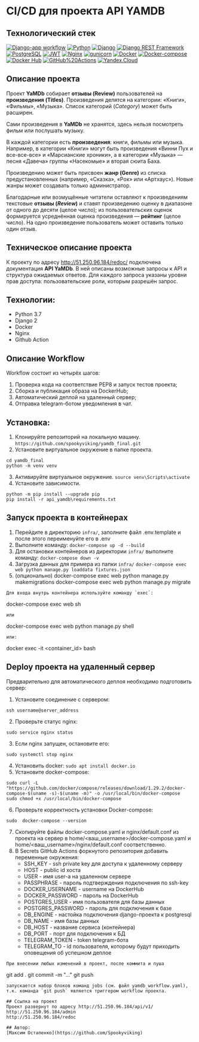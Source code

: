 ﻿# CI/CD для проекта API YAMDB

## Технологический стек
[![Django-app workflow](https://github.com/Spookyviking/yamdb_final/actions/workflows/yamdb_workflow.yml/badge.svg)](https://github.com/Spookyviking/yamdb_final/actions/workflows/yamdb_workflow.yml)
[![Python](https://img.shields.io/badge/-Python-464646?style=flat&logo=Python&logoColor=56C0C0&color=008080)](https://www.python.org/)
[![Django](https://img.shields.io/badge/-Django-464646?style=flat&logo=Django&logoColor=56C0C0&color=008080)](https://www.djangoproject.com/)
[![Django REST Framework](https://img.shields.io/badge/-Django%20REST%20Framework-464646?style=flat&logo=Django%20REST%20Framework&logoColor=56C0C0&color=008080)](https://www.django-rest-framework.org/)
[![PostgreSQL](https://img.shields.io/badge/-PostgreSQL-464646?style=flat&logo=PostgreSQL&logoColor=56C0C0&color=008080)](https://www.postgresql.org/)
[![JWT](https://img.shields.io/badge/-JWT-464646?style=flat&color=008080)](https://jwt.io/)
[![Nginx](https://img.shields.io/badge/-NGINX-464646?style=flat&logo=NGINX&logoColor=56C0C0&color=008080)](https://nginx.org/ru/)
[![gunicorn](https://img.shields.io/badge/-gunicorn-464646?style=flat&logo=gunicorn&logoColor=56C0C0&color=008080)](https://gunicorn.org/)
[![Docker](https://img.shields.io/badge/-Docker-464646?style=flat&logo=Docker&logoColor=56C0C0&color=008080)](https://www.docker.com/)
[![Docker-compose](https://img.shields.io/badge/-Docker%20compose-464646?style=flat&logo=Docker&logoColor=56C0C0&color=008080)](https://www.docker.com/)
[![Docker Hub](https://img.shields.io/badge/-Docker%20Hub-464646?style=flat&logo=Docker&logoColor=56C0C0&color=008080)](https://www.docker.com/products/docker-hub)
[![GitHub%20Actions](https://img.shields.io/badge/-GitHub%20Actions-464646?style=flat&logo=GitHub%20actions&logoColor=56C0C0&color=008080)](https://github.com/features/actions)
[![Yandex.Cloud](https://img.shields.io/badge/-Yandex.Cloud-464646?style=flat&logo=Yandex.Cloud&logoColor=56C0C0&color=008080)](https://cloud.yandex.ru/)

## Описание проекта
Проект **YaMDb** собирает **отзывы (Review)** пользователей на **произведения (Titles)**. Произведения делятся на категории: «Книги», «Фильмы», «Музыка». Список категорий (*Category*) может быть расширен.

Сами произведения в **YaMDb** не хранятся, здесь нельзя посмотреть фильм или послушать музыку.

В каждой категории есть **произведения**: книги, фильмы или музыка. Например, в категории «Книги» могут быть произведения «Винни Пух и все-все-все» и «Марсианские хроники», а в категории «Музыка» — песня «Давеча» группы «Насекомые» и вторая сюита Баха.

Произведению может быть присвоен **жанр (Genre)** из списка предустановленных (например, «Сказка», «Рок» или «Артхаус»). Новые жанры может создавать только администратор.

Благодарные или возмущённые читатели оставляют к произведениям текстовые **отзывы (*Review*)** и ставят произведению оценку в диапазоне от одного до десяти (целое число); из пользовательских оценок формируется усреднённая оценка произведения — **рейтинг** (целое число). На одно произведение пользователь может оставить только один отзыв.


## Техническое описание проекта

К проекту по адресу http://51.250.96.184/redoc/ подключена документация **API YaMDb**.
В ней описаны возможные запросы к API и структура ожидаемых ответов.
Для каждого запроса указаны уровни прав доступа: пользовательские роли, которым разрешён запрос.

## Технологии:
* Python 3.7
* Django 2
* Docker
* Nginx
* Github Action

## Описание Workflow

Workflow состоит из четырёх шагов:
1. Проверка кода на соответствие PEP8 и запуск тестов проекта;
2. Сборка и публикация образа на DockerHub;
3. Автоматический деплой на удаленный сервер;
4. Отправка telegram-ботом уведомления в чат.

## Установка:
1. Клонируйте репозиторий на локальную машину.
   ```https://github.com/spookyviking/yamdb_final.git```
2. Установите виртуальное окружение в папке проекта.
```
cd yamdb_final
python -m venv venv
```
3. Активируйте виртуальное окружение.
   ```source venv\Scripts\activate```
4. Установите зависимости.
```
python -m pip install --upgrade pip
pip install -r api_yamdb\requirements.txt
```
## Запуск проекта в контейнерах
1. Перейдите в директорию `infra/`, заполните файл .env.template и после этого переименуйте его в .env
2. Выполните команду:
   ```docker-compose up -d --build```
3. Для остановки контейнеров из директории `infra/` выполните команду:
   ```docker-compose down -v```
4. Загрузка данных для примера из папки `infra/`
   ```docker-compose exec web python manage.py loaddata fixtures.json```
5. (опционально) docker-compose exec web python manage.py makemigrations
docker-compose exec web python manage.py migrate
```
Для входа внутрь контейнера используйте команду `exec`:
```
docker-compose exec web sh
```
или
```
docker-compose exec web python manage.py shell
```
или:
```
docker exec -it <container_id> bash

## Deploy проекта на удаленный сервер
Предварительно для автоматического деплоя необходимо подготовить сервер:
1. Установите соединение с сервером:
```
ssh username@server_address
```
2. Проверьте статус nginx:
```
sudo service nginx status
```
3. Если nginx запущен, остановите его:
```
sudo systemctl stop nginx
```
4. Установить docker: ```sudo apt install docker.io```
5. Установите docker-compose:
```
sudo curl -L "https://github.com/docker/compose/releases/download/1.29.2/docker-compose-$(uname -s)-$(uname -m)" -o /usr/local/bin/docker-compose
sudo chmod +x /usr/local/bin/docker-compose
```
6. Проверьте корректность установки Docker-compose:
```
sudo  docker-compose --version
```
7. Скопируйте файлы docker-compose.yaml и nginx/default.conf из проекта на сервер в
home/<ваш_username>/docker-compose.yaml и home/<ваш_username>/nginx/default.conf соответственно.
8. В Secrets GitHub Actions форкнутого репозитория добавить переменные окружения:
   * SSH_KEY - ssh private key для доступа к удаленному серверу
   * HOST - public id хоста
   * USER - имя user-а на удаленном сервере
   * PASSPHRASE - пароль подтверждения подключения по ssh-key
   * DOCKER_USERNAME - username на DockerHub
   * DOCKER_PASSWORD - пароль на DockerHub
   * POSTGRES_USER - имя пользователя для базы данных
   * POSTGRES_PASSWORD - пароль для подключения к базе
   * DB_ENGINE - настойка подключения django-проекта к postgresql
   * DB_NAME - имя базы данных
   * DB_HOST - название сервиса (контейнера)
   * DB_PORT - порт для подключения к БД
   * TELEGRAM_TOKEN - token telegram-бота
   * TELEGRAM_TO - id пользователя, которому будут приходить оповещения
об успешном деплое
```
При внесении любых изменений в проект, после коммита и пуша
```
git add .
git commit -m "..."
git push
```
запускается набор блоков команд jobs (см. файл yamdb_workflow.yaml), т.к. команда `git push` является триггером workflow проекта.

## Ссылка на проект
Проект развернут по адресу http://51.250.96.184/api/v1/
http://51.250.96.184/admin
http://51.250.96.184/redoc

## Автор:
[Максим Остапенко](https://github.com/Spookyviking)
